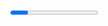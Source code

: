 <WIP> 
<TODO Reformat Sources to proper style>
<Progress was made>

 # Containers: Dockers, Kubernetes, Singularity #

 ### Containers Chapter Outline

- Introduction to Containers
    
- Discuss various Technologies
    - Docker
        - Overview of Docker
        - Explanation of key ideas in Docker
        - Example of how to use Docker
    - Kubernetes
        - Overview of Kubernetes
        - Explanation of key ideas in Kubernetes
        - Example of how to use Kubernetes
    - Singularity
        - Overview of Singularity
        - Explanation of key ideas in Singularity
        - Example of how to use Singularity
- Concluding thoughts
    - Usefulness
    - Review Relevant DS Principles
    - Discuss how containers Embody these principles
    - Practical Take-Aways for users
    
### Introduction to Containers

#### What are Containers?
A container provides operating system (OS)-level virtualization. In a standard computer system a given application is able to view information about it's host's resources, even if it is unauthorized to make any modifications. A container can be allocated a precise amount of resources, and will assume that these are all it ever has to work with (George Coulouris, Jean Dollimore, Tim Kindberg, and Gordon Blair. 2011. Distributed Systems: Concepts and Design (5th ed.). Addison-Wesley Publishing Company, , USA. CHAPTER 7). 

Additionally, the environment of a container can be initialized completely separately from whatever host is providing resources. This means that a machine running inside a container can be running a completely different operating system from it's host, and may contain a different service bundle. What this also means is that since a container's environment is specified by the creator, a user can mock a production system by initializing the container environment to mimic that of the test case. This fundamentally changes the way integration testing can be done . 
Containers should be considered as stand-alone application packages. They contain all required dependency information, and run on a thin layer above the host operating system with access to kernel methods. In addition to dependencies, containers can include files, environment variables, and software code. A particular application might consist of many individual containers that work in tandem to execute tasks. Sometimes the 'master' and 'worker' model is used, other times more complex systems are required. Multiple containers for the same application can run concurrently, and if one were to fail the others are able to re-load balance to accomodate new requests in a way seemless to the user experience. Similar to the JVM containers will run equally well on all host systems provided the host has access to the thin application layer that handles communication between the kernel and individual containers. Containers also play well with micro-services such that an individual service might be encapsulated inside a container, and at peak times more containers could be started-up and decommisioned when unnecessary.
#### A brief history of containers
Historically containers were used to test software on linux machines by using chroot which allowed the user to change the root directory of the application so that if the application is unsafe, the side-effects produced are contained. (https://www.networkworld.com/article/2226996/software-containers--used-more-frequently-than-most-realize.html) There were frequent attempts to fix the security vulnerabilites of chroot, this is documented further in Y. Korff et.al.(Y. Korff, P. Hope, and B. Potter, Mastering FreeBSD and OpenBSD Security. O’Reilly, 2005.) 

More modern methods of containerization or container-like systems include Docker, Kubernetes, Singularity, Solaris, vkernel, WPAR, LXC, and Virtuozzo. These systems rely on similar properties as chroot but were built to be more robust and provide a richer feature set.
#### Container Design Patterns
Any discussion of containers would be remiss if it did not discuss the  fundamental design patterns specific to this use case. These patterns are generally hard to specify correctly, and a good container provider will provide an interface to allow users to easily manage the problems solved by these patterns. These patterns include the following:
1. Leader election pattern\
    Deals with choosing a 'leader' container. Generally multiple leader containers are pre-built so that load can be balanced amongst available memebers at run-time. 
2. Work queue pattern\
   A work request is made, and so long as the containers are able to perform run() and mount() operations the work queue can be generated and maintained in a language agnostic way.

3. Scatter/gather pattern\
    Describes a system of minimally 2 containers. The first container is a leaf-type container, and the second is a parent container. The parent sends an information request to all leaves, each leaf responds with a partial view of the requested information (generally limited by their access), and the parent is responsible for collating and building a complete picture.

A more in-depth discussion of design patterns is beyond the scope of this chapter, but fundamentally these design principles govern how containers act in ensemble to solve problems.
(BURNS, B., AND OPPENHEIMER, D. Design patterns for
 container-based distributed systems. In Proceedings of the 8th
 USENIX Workshop on Hot Topics in Cloud Computing (HotCloud 16) (2016).)


### Docker

#### Overview of Docker
Docker was released in december of 2013. Docker is a service that provides  OS-level virtualization through the use of the docker daemon. Containers can be run in a number of different configuration types. Docker provides an CLI for user testing and access to the daemon. Individual Docker containers are built from Dockerfiles. Dockerfiles specify the environment, and other execution context for the application. An individual docker container can provide access to virtual ports and other networking tools. This makes Docker a useful container for doing integration testing. 

#### Explanation of key ideas in Docker
Docker containers are built from image files called Dockerfiles. Image files can be orchestrated in a docker swarm environment or fed into other orchestration tools. 


#### Example of how to use Docker
The docker documentation is user-friendly and easily explains how to make simple images.

    # Comment
    INSTRUCTION arguments
A sample image DOckerfile might look like the following:

    # Use an official Java runtime as a parent image
    FROM openjdk:8
    
    # Set the working directory to /app
    WORKDIR /app
    
    # Copy the current directory contents into the container at /app
    COPY . /app
    
    # Run bash script
    
    RUN git config --global url.”https://{<numbersequence>}:@github.com/".insteadOf “https://github.com/"
    
    RUN git clone https://github.com/user/project/
    
    RUN mvn install
    
    RUN java -Djava.net.preferIPv4Stack=true -jar path/to/your/jar/code
In the first line we specify a runtime language, and then we grab a project from github, build the project, and then execute a jar file. The container will now run as if it were inside a commandline, even thought it is running inside a container. Interactions with the container using the docker command line interface are identical to interactions as if the container was running in the host OS. Dockerfiles are executed sequentially from the top of the file. Instructions of type RUN are equivalent to command line instruction except these are run on the container OS. 


### Kubernetes
Kubernetes was released by Google in 2015. Kubernetes is well know for being an orchestration tool. This means that it is involved with load balancing and implements design patterns similar to Leader Election and Work queue. Less well known is that kubernetes also supports operations independent of other container software.
### Singularity
The HPC community was unhappy with the ability of technologies like docker and kubernetes to handle the massive loads of scientific computing, and so set out to build their own system for hosting containers on computing clustsers. This technology was released in 2017 for public use. Many national laboratories use Singularity to separate the concerns of their research from their computing hardware. This allows scientific computation to be cluster agnostic, and for research to be reproducible.

### Concluding Thoughts
Containerization allows from migration transparency.
### Sources

    

    
